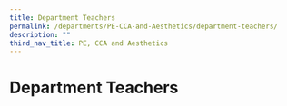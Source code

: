 ```yaml
---
title: Department Teachers
permalink: /departments/PE-CCA-and-Aesthetics/department-teachers/
description: ""
third_nav_title: PE, CCA and Aesthetics
---
```

# Department Teachers


